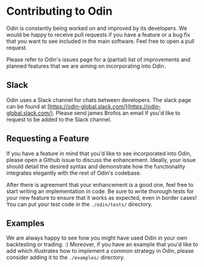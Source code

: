 # Contributing to Odin

Odin is constantly being worked on and improved by its developers. We would be happy to receive pull requests if you have a feature or a bug fix that you want to see included in the main software. Feel free to open a pull request.

Please refer to Odin's issues page for a (partial) list of improvements and planned features that we are aiming on incorporating into Odin.

## Slack

Odin uses a Slack channel for chats between developers. The slack page can be found at [https://odin-global.slack.com/](https://odin-global.slack.com/). Please send james Brofos an email if you'd like to request to be added to the Slack channel.

## Requesting a Feature

If you have a feature in mind that you'd like to see incorporated into Odin, please open a Github issue to discuss the enhancement. Ideally, your issue should detail the desired syntax and demonstrate how the functionality integrates elegantly with the rest of Odin's codebase. 

After there is agreement that your enhancement is a good one, feel free to start writing an implementation in code. Be sure to write thorough tests for your new feature to ensure that it works as expected, even in border cases! You can put your test code in the `./odin/tests/` directory.

## Examples

We are always happy to see how you might have used Odin in your own backtesting or trading. :) Moreover, if you have an example that you'd like to add which illustrates how to implement a common strategy in Odin, please consider adding it to the `./examples/` directory.

